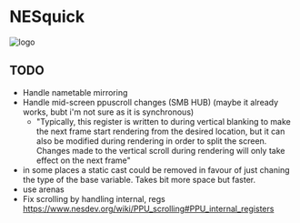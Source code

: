 # NESquick

![logo](assets/logo.png)

## TODO
- Handle nametable mirroring
- Handle mid-screen ppuscroll changes (SMB HUB) (maybe it already works, bubt i'm not sure as it is synchronous)
  - "Typically, this register is written to during vertical blanking to make the next frame start rendering from the desired location, but it can also be modified during rendering in order to split the screen. Changes made to the vertical scroll during rendering will only take effect on the next frame"
- in some places a static cast could be removed in favour of just chaning the type of the base variable. Takes bit more space but faster.
- use arenas
- Fix scrolling by handling internal, regs https://www.nesdev.org/wiki/PPU_scrolling#PPU_internal_registers